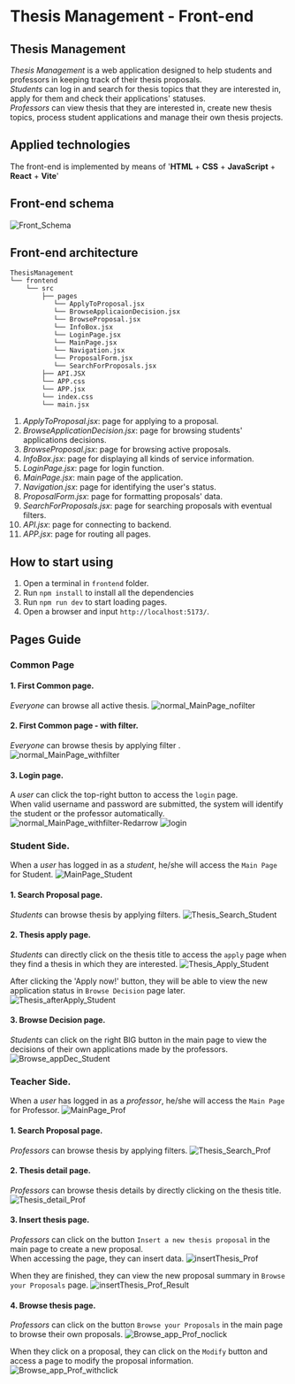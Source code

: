 # Thesis Management - Front-end

## Thesis Management

_Thesis Management_ is a web application designed to help students and professors in keeping track of their thesis proposals.\
_Students_ can log in and search for thesis topics that they are interested in, apply for them and check their applications' statuses.\
_Professors_ can view thesis that they are interested in, create new thesis topics, process student applications and manage their own thesis projects.

## Applied technologies

The front-end is implemented by means of '__HTML__ + __CSS__ + __JavaScript__ + __React__ + __Vite__'

## Front-end schema
![Front_Schema](images/Front_Schema.png)

## Front-end architecture

```
ThesisManagement
└── frontend
    └── src
        ├── pages
           └── ApplyToProposal.jsx  
           └── BrowseApplicaionDecision.jsx  
           └── BrowseProposal.jsx
           └── InfoBox.jsx 
           └── LoginPage.jsx 
           └── MainPage.jsx 
           └── Navigation.jsx
           └── ProposalForm.jsx 
           └── SearchForProposals.jsx    
        ├── API.JSX  
        └── APP.css
        └── APP.jsx 
        └── index.css
        └── main.jsx
```
1. _ApplyToProposal.jsx_: page for applying to a proposal.
2. _BrowseApplicationDecision.jsx_: page for browsing students' applications decisions.
3. _BrowseProposal.jsx_: page for browsing active proposals.
4. _InfoBox.jsx_: page for displaying all kinds of service information.
5. _LoginPage.jsx_: page for login function.
6. _MainPage.jsx_: main page of the application.
7. _Navigation.jsx_: page for identifying the user's status.
8. _ProposalForm.jsx_: page for formatting proposals' data.
9. _SearchForProposals.jsx_: page for searching proposals with eventual filters.
10. _API.jsx_: page for connecting to backend.
11. _APP.jsx_: page for routing all pages.

## How to start using
1. Open a terminal in `frontend` folder.
2. Run `npm install` to install all the dependencies
3. Run `npm run dev` to start loading pages.
4. Open a browser and input `http://localhost:5173/`.

## Pages Guide

### Common Page

#### 1. First Common page.
_Everyone_ can browse all active thesis.
![normal_MainPage_nofilter](images/normal_MainPage_nofilter.png)

#### 2. First Common page - with filter.
_Everyone_ can browse thesis by applying filter .
![normal_MainPage_withfilter](images/normal_MainPage_withfilter.png)

#### 3. Login page.
A _user_ can click the top-right button to access the `login` page.\
When valid username and password are submitted, the system will identify the student or the professor automatically.
![normal_MainPage_withfilter-Redarrow](images/normal_MainPage_withfilter-Redarrow.png)
![login](images/login.png)

### Student Side.
When a _user_ has logged in as a _student_, he/she will access the `Main Page` for Student.
![MainPage_Student](images/MainPage_Student.png)

#### 1. Search Proposal page.
_Students_ can browse thesis by applying filters.
![Thesis_Search_Student](images/Thesis_Search_Student.png)

#### 2. Thesis apply page.
_Students_ can directly click on the thesis title to access the `apply` page when they find a thesis in which they are interested.
![Thesis_Apply_Student](images/Thesis_Apply_Student.png)

After clicking the 'Apply now!' button, they will be able to view the new application status in `Browse Decision` page later.
![Thesis_afterApply_Student](images/Thesis_afterApply_Student.png)

#### 3. Browse Decision page.
_Students_ can click on the right BIG button in the main page to view the decisions of their own applications made by the professors.
![Browse_appDec_Student](images/Browse_appDec_Student.png)

### Teacher Side.
When a _user_ has logged in as a _professor_, he/she will access the `Main Page` for Professor.
![MainPage_Prof](images/MainPage_Prof.png)

#### 1. Search Proposal page.
_Professors_ can browse thesis by applying filters.
![Thesis_Search_Prof](images/Thesis_Search_Prof.png)

#### 2. Thesis detail page.
_Professors_ can browse thesis details by directly clicking on the thesis title.
![Thesis_detail_Prof](images/Thesis_detail_Prof.png)

#### 3. Insert thesis page.
_Professors_ can click on the button `Insert a new thesis proposal` in the main page to create a new proposal.\
When accessing the page, they can insert data.
![insertThesis_Prof](images/insertThesis_Prof.png)

When they are finished, they can view the new proposal summary in `Browse your Proposals` page.
![insertThesis_Prof_Result](images/insertThesis_Prof_Result.png)

#### 4. Browse thesis page.
_Professors_ can click on the button `Browse your Proposals` in the main page to browse their own proposals.
![Browse_app_Prof_noclick](images/Browse_app_Prof_noclick.png)

When they click on a proposal, they can click on the `Modify` button and access a page to modify the proposal information.
![Browse_app_Prof_withclick](images/Browse_app_Prof_withclick.png)
